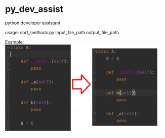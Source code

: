 # py_dev_assist
python developer assistant

usage: sort_methods.py input_file_path output_file_path

Example:<br>
![alt text](code_transform_1.png "Code transform 1")

